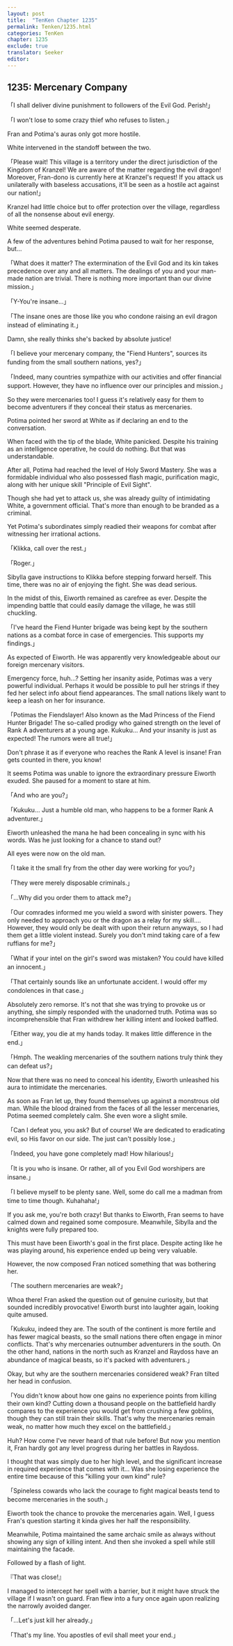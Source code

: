 ```yaml
---
layout: post
title:  "TenKen Chapter 1235"
permalink: Tenken/1235.html
categories: TenKen
chapter: 1235
exclude: true
translator: Seeker
editor: 
---
```

<h2>1235: Mercenary Company</h2>

「I shall deliver divine punishment to followers of the Evil God. Perish!」

「I won't lose to some crazy thief who refuses to listen.」

Fran and Potima's auras only got more hostile.

White intervened in the standoff between the two.

「Please wait! This village is a territory under the direct jurisdiction of the Kingdom of Kranzel! We are aware of the matter regarding the evil dragon! Moreover, Fran-dono is currently here at Kranzel's request! If you attack us unilaterally with baseless accusations, it'll be seen as a hostile act against our nation!」

Kranzel had little choice but to offer protection over the village, regardless of all the nonsense about evil energy.

White seemed desperate.

A few of the adventures behind Potima paused to wait for her response, but...

「What does it matter? The extermination of the Evil God and its kin takes precedence over any and all matters. The dealings of you and your man-made nation are trivial. There is nothing more important than our divine mission.」

「Y-You're insane...」

「The insane ones are those like you who condone raising an evil dragon instead of eliminating it.」

Damn, she really thinks she's backed by absolute justice!

「I believe your mercenary company, the "Fiend Hunters", sources its funding from the small southern nations, yes?」

「Indeed, many countries sympathize with our activities and offer financial support. However, they have no influence over our principles and mission.」

So they were mercenaries too! I guess it's relatively easy for them to become adventurers if they conceal their status as mercenaries.

Potima pointed her sword at White as if declaring an end to the conversation.

When faced with the tip of the blade, White panicked. Despite his training as an intelligence operative, he could do nothing. But that was understandable.

After all, Potima had reached the level of Holy Sword Mastery. She was a formidable individual who also possessed flash magic, purification magic, along with her unique skill "Principle of Evil Sight".

Though she had yet to attack us, she was already guilty of intimidating White, a government official. That's more than enough to be branded as a criminal.

Yet Potima's subordinates simply readied their weapons for combat after witnessing her irrational actions.

「Klikka, call over the rest.」

「Roger.」

Sibylla gave instructions to Klikka before stepping forward herself. This time, there was no air of enjoying the fight. She was dead serious.

In the midst of this, Eiworth remained as carefree as ever. Despite the impending battle that could easily damage the village, he was still chuckling.

「I've heard the Fiend Hunter brigade was being kept by the southern nations as a combat force in case of emergencies. This supports my findings.」

As expected of Eiworth. He was apparently very knowledgeable about our foreign mercenary visitors.

Emergency force, huh...? Setting her insanity aside, Potimas was a very powerful individual. Perhaps it would be possible to pull her strings if they fed her select info about fiend appearances. The small nations likely want to keep a leash on her for insurance.

「Potimas the Fiendslayer! Also known as the Mad Princess of the Fiend Hunter Brigade! The so-called prodigy who gained strength on the level of Rank A adventurers at a young age. Kukuku... And your insanity is just as expected! The rumors were all true!」

Don't phrase it as if everyone who reaches the Rank A level is insane! Fran gets counted in there, you know!

It seems Potima was unable to ignore the extraordinary pressure Eiworth exuded. She paused for a moment to stare at him.

「And who are you?」

「Kukuku... Just a humble old man, who happens to be a former Rank A adventurer.」

Eiworth unleashed the mana he had been concealing in sync with his words. Was he just looking for a chance to stand out?

All eyes were now on the old man.

「I take it the small fry from the other day were working for you?」

「They were merely disposable criminals.」

「...Why did you order them to attack me?」

「Our comrades informed me you wield a sword with sinister powers. They only needed to approach you or the dragon as a relay for my skill.... However, they would only be dealt with upon their return anyways, so I had them get a little violent instead. Surely you don't mind taking care of a few ruffians for me?」

「What if your intel on the girl's sword was mistaken? You could have killed an innocent.」

「That certainly sounds like an unfortunate accident. I would offer my condolences in that case.」

Absolutely zero remorse. It's not that she was trying to provoke us or anything, she simply responded with the unadorned truth. Potima was so incomprehensible that Fran withdrew her killing intent and looked baffled.

「Either way, you die at my hands today. It makes little difference in the end.」

「Hmph. The weakling mercenaries of the southern nations truly think they can defeat us?」

Now that there was no need to conceal his identity, Eiworth unleashed his aura to intimidate the mercenaries.

As soon as Fran let up, they found themselves up against a monstrous old man. While the blood drained from the faces of all the lesser mercenaries, Potima seemed completely calm. She even wore a slight smile.

「Can I defeat you, you ask? But of course! We are dedicated to eradicating evil, so His favor on our side. The just can't possibly lose.」

「Indeed, you have gone completely mad! How hilarious!」

「It is you who is insane. Or rather, all of you Evil God worshipers are insane.」

「I believe myself to be plenty sane. Well, some do call me a madman from time to time though. Kuhahaha!」

If you ask me, you're both crazy! But thanks to Eiworth, Fran seems to have calmed down and regained some composure. Meanwhile, Sibylla and the knights were fully prepared too.

This must have been Eiworth's goal in the first place. Despite acting like he was playing around, his experience ended up being very valuable.

However, the now composed Fran noticed something that was bothering her.

「The southern mercenaries are weak?」

Whoa there! Fran asked the question out of genuine curiosity, but that sounded incredibly provocative! Eiworth burst into laughter again, looking quite amused.

「Kukuku, indeed they are. The south of the continent is more fertile and has fewer magical beasts, so the small nations there often engage in minor conflicts. That's why mercenaries outnumber adventurers in the south. On the other hand, nations in the north such as Kranzel and Raydoss have an abundance of magical beasts, so it's packed with adventurers.」

Okay, but why are the southern mercenaries considered weak? Fran tilted her head in confusion.

「You didn't know about how one gains no experience points from killing their own kind? Cutting down a thousand people on the battlefield hardly compares to the experience you would get from crushing a few goblins, though they can still train their skills. That's why the mercenaries remain weak, no matter how much they excel on the battlefield.」

Huh? How come I've never heard of that rule before! But now you mention it, Fran hardly got any level progress during her battles in Raydoss.

I thought that was simply due to her high level, and the significant increase in required experience that comes with it... Was she losing experience the entire time because of this "killing your own kind" rule?

「Spineless cowards who lack the courage to fight magical beasts tend to become mercenaries in the south.」

Eiworth took the chance to provoke the mercenaries again. Well, I guess Fran's question starting it kinda gives her half the responsibility.

Meanwhile, Potima maintained the same archaic smile as always without showing any sign of killing intent. And then she invoked a spell while still maintaining the facade.

Followed by a flash of light.

『That was close!』

I managed to intercept her spell with a barrier, but it might have struck the village if I wasn't on guard. Fran flew into a fury once again upon realizing the narrowly avoided danger.

「...Let's just kill her already.」

「That's my line. You apostles of evil shall meet your end.」



